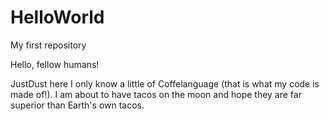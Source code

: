 # HelloWorld
My first repository

Hello, fellow humans!

JustDust here I only know a little of Coffelanguage (that is what my code is made of!).
I am about to have tacos on the moon and hope they are far superior than Earth's own tacos. 
